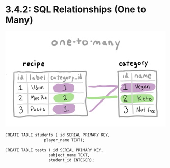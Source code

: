 # 3.4.2: SQL Relationships \(One to Many\)

![](../../.gitbook/assets/one-to-many.jpg)

```text
CREATE TABLE students ( id SERIAL PRIMARY KEY,
                 player_name TEXT);

CREATE TABLE tests ( id SERIAL PRIMARY KEY,
                   subject_name TEXT,
                   student_id INTEGER);
```

